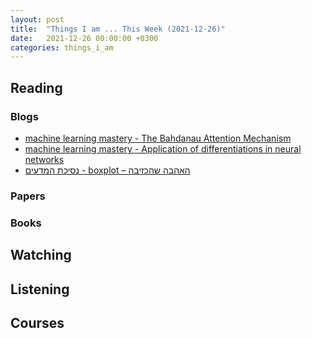```yaml
---
layout: post
title:  "Things I am ... This Week (2021-12-26)"
date:   2021-12-26 00:00:00 +0300
categories: things_i_am
---
```


## Reading

### Blogs

- [machine learning mastery - The Bahdanau Attention Mechanism][mlm4]
- [machine learning mastery - Application of differentiations in neural networks][mlm1]
- [נסיכת המדעים - boxplot – האהבה שהכזיבה][sf1]

### Papers

### Books


## Watching

## Listening

## Courses

[mlm4]:https://machinelearningmastery.com/the-bahdanau-attention-mechanism/
[mlm1]:https://machinelearningmastery.com/application-of-differentiations-in-neural-networks/
[sf1]:http://www.sci-princess.info/archives/4342
